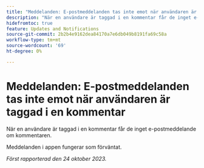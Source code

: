 ```yaml
---
title: "Meddelanden: E-postmeddelanden tas inte emot när användaren är taggad i en kommentar"
description: "När en användare är taggad i en kommentar får de inget e-postmeddelande om kommentaren."
hidefromtoc: true
feature: Updates and Notifications
source-git-commit: 2b2b4e9162dea84170a7e6db049b8191fa69c58a
workflow-type: tm+mt
source-wordcount: '69'
ht-degree: 0%

---
```



# Meddelanden: E-postmeddelanden tas inte emot när användaren är taggad i en kommentar

När en användare är taggad i en kommentar får de inget e-postmeddelande om kommentaren.

Meddelanden i appen fungerar som förväntat.

_Först rapporterad den 24 oktober 2023._
